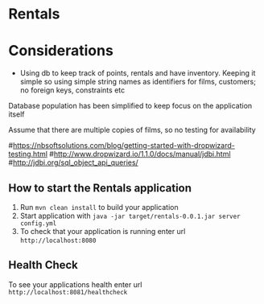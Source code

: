 # Rentals

# Considerations
- Using db to keep track of points, rentals and have inventory. Keeping it simple so
using simple string names as identifiers for films, customers; no foreign keys, constraints etc

Database population has been simplified to keep focus on the application itself

Assume that there are multiple copies of films, so no testing for availability

#https://nbsoftsolutions.com/blog/getting-started-with-dropwizard-testing.html
#http://www.dropwizard.io/1.1.0/docs/manual/jdbi.html
#http://jdbi.org/sql_object_api_queries/

How to start the Rentals application
---

1. Run `mvn clean install` to build your application
1. Start application with `java -jar target/rentals-0.0.1.jar server config.yml`
1. To check that your application is running enter url `http://localhost:8080`

Health Check
---

To see your applications health enter url `http://localhost:8081/healthcheck`
